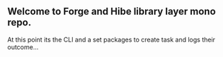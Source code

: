 ## Welcome to Forge and Hibe library layer mono repo.

At this point its the CLI and a set packages to create task and logs their outcome...
